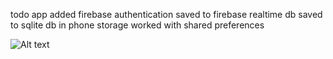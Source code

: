 todo app 
added firebase authentication
saved to firebase realtime db
saved to sqlite db in phone storage
worked with shared preferences

![Alt text](assets/screenshots/.jpg?raw=true "Title")
